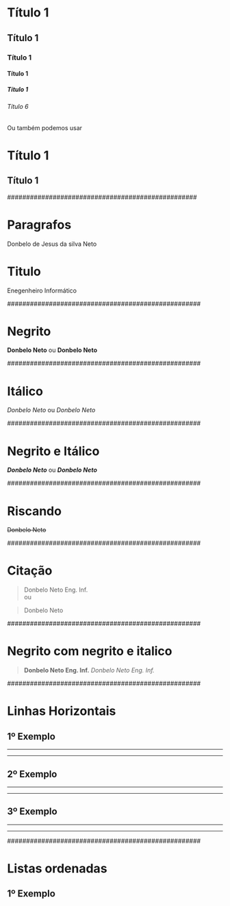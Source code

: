 # Título 1

## Título 1

### Título 1

#### Título 1

##### Título 1

###### Título 6

Ou também podemos usar

Título 1
=

Título 1
-



##################################################




# Paragrafos

Donbelo de Jesus da silva Neto  
# Titulo
Enegenheiro Informático



###################################################


# Negrito

**Donbelo Neto**
ou
__Donbelo Neto__




###################################################


# Itálico

*Donbelo Neto*
ou
_Donbelo Neto_


###################################################


# Negrito e Itálico

**_Donbelo Neto_**
ou
__*Donbelo Neto*__



###################################################


# Riscando

~~Donbelo Neto~~



###################################################


# Citação

> Donbelo Neto Eng. Inf.  
ou  

>Donbelo Neto  


###################################################


# Negrito com negrito e italico

> **Donbelo Neto Eng. Inf.**   _Donbelo Neto Eng. Inf._  




###################################################


# Linhas Horizontais  

## 1º Exemplo
***  
---  

## 2º Exemplo
* * *
- - -  

## 3º Exemplo
************************************
------------------------------------


###################################################


# Listas ordenadas

## 1º Exemplo